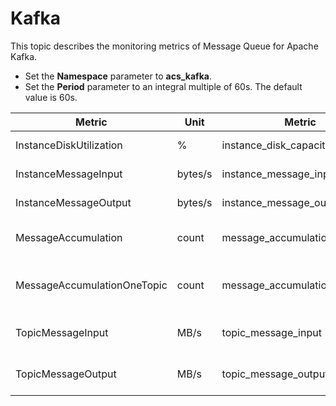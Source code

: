 # Kafka

This topic describes the monitoring metrics of Message Queue for Apache Kafka.

-   Set the **Namespace** parameter to **acs\_kafka**.
-   Set the **Period** parameter to an integral multiple of 60s. The default value is 60s.

|Metric|Unit|Metric|Dimensions|Statistics|
|------|----|------|----------|----------|
|InstanceDiskUtilization|%|instance\_disk\_capacity|userId and instanceId|Maximum|
|InstanceMessageInput|bytes/s|instance\_message\_input|userId and instanceId|Value|
|InstanceMessageOutput|bytes/s|instance\_message\_output|userId and instanceId|Value|
|MessageAccumulation|count|message\_accumulation|userId, instanceId, and consumerGroup|Value|
|MessageAccumulationOneTopic|count|message\_accumulation\_onetopic|userId, instanceId, consumerGroup, and topic|Value|
|TopicMessageInput|MB/s|topic\_message\_input|userId, instanceId, and topic|Value|
|TopicMessageOutput|MB/s|topic\_message\_output|userId, instanceId, and topic|Value|

